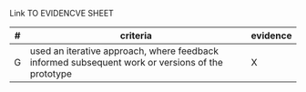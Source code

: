 Link TO EVIDENCVE SHEET

|#|criteria|evidence|
|-------|---------------|------------------|
|G|used an iterative approach, where feedback informed subsequent work or versions of the prototype | X|
